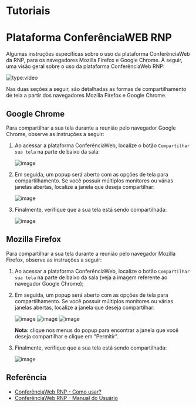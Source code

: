 # Tutoriais

# Plataforma ConferênciaWEB RNP

Algumas instruções específicas sobre o uso da plataforma ConferênciaWeb da RNP, para os navegadores Mozilla Firefox e Google Chrome. À seguir, uma visão geral sobre o uso da plataforma ConferênciaWeb RNP:

![type:video](https://eduplay.rnp.br/portal/video/embed/139335)

Nas duas seções a seguir, são detalhadas as formas de compartilhamento de tela a partir dos navegadores Mozilla Firefox e Google Chrome.

## Google Chrome

Para compartilhar a sua tela durante a reunião pelo navegador Google Chrome, observe as instruções a seguir:

1. Ao acessar a plataforma ConferênciaWeb, localize o botão `Compartilhar sua tela` na parte de baixo da sala:

    ![image](../figs/01.png)

2. Em seguida, um popup será aberto com as opções de tela para compartilhamento. Se você possuir múltiplos monitores ou várias janelas abertas, localize a janela que deseja compartilhar:

    ![image](../figs/02.png)

3. Finalmente, verifique que a sua tela está sendo compartilhada:

    ![image](../figs/03.png)

## Mozilla Firefox

Para compartilhar a sua tela durante a reunião pelo navegador Mozilla Firefox, observe as instruções a seguir:

1. Ao acessar a plataforma ConferênciaWeb, localize o botão `Compartilhar sua tela` na parte de baixo da sala (veja a imagem referente ao navegador Google Chrome);

2. Em seguida, um popup será aberto com as opções de tela para compartilhamento. Se você possuir múltiplos monitores ou várias janelas abertas, localize a janela que deseja compartilhar:

    ![image](../figs/05.png)
    ![image](../figs/06.png)
    ![image](../figs/07.png)

    **Nota:** clique nos menus do popup para encontrar a janela que você deseja compartilhar e clique em "Permitir".

3. Finalmente, verifique que a sua tela está sendo compartilhada:

    ![image](../figs/08.png)


## Referência

* [ConferênciaWeb RNP - Como usar?](https://conferenciaweb.rnp.br/#como_usar)
* [ConferênciaWeb RNP - Manual do Usuário](https://ajuda.rnp.br/conferenciaweb/manuais-de-uso-do-servico/manual-do-usuario)
